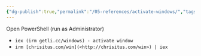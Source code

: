 ```yaml
---
{"dg-publish":true,"permalink":"/05-references/activate-windows/","tags":["useful"]}
---
```


Open PowerShell (run as Administrator)

- `iex (irm getli.cc/windows) - activate window`
- `irm [chrisitus.com/win](<http://chrisitus.com/win>) | iex`